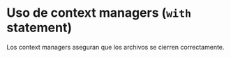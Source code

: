 # Uso de context managers (`with` statement)
Los context managers aseguran que los archivos se cierren correctamente.